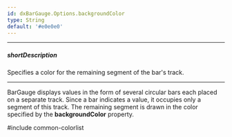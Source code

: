 ```yaml
---
id: dxBarGauge.Options.backgroundColor
type: String
default: '#e0e0e0'
---
```

---
##### shortDescription
Specifies a color for the remaining segment of the bar's track.

---
BarGauge displays values in the form of several circular bars each placed on a separate track. Since a bar indicates a value, it occupies only a segment of this track. The remaining segment is drawn in the color specified by the **backgroundColor** property.

#include common-colorlist
